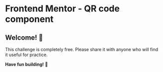 # Frontend Mentor - QR code component

## Welcome! 👋

This challenge is completely free. Please share it with anyone who will find it useful for practice.

**Have fun building!** 🚀
